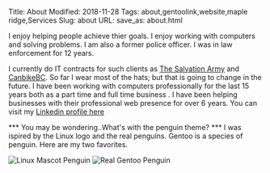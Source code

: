 Title: About
Modified: 2018-11-28
Tags: about,gentoolink,website,maple ridge,Services
Slug: about
URL:
save_as: about.html

I enjoy helping people achieve thier goals. I enjoy working with computers
and solving problems. I am also a former police officer. I was in law enforcement for 12 years.

I currently do IT contracts for such clients as
[The Salvation Army](https://ridgemeadowssa.ca/) and [CanbikeBC](http://canbikebc.ca). So far I wear most of the hats; but that is going to change in the future. I have been working with computers professionally for the last 15 years both as a part time and full time business . I have been helping businesses with their professional web presence for over 6 years. You can visit my [Linkedin profile here](https://www.linkedin.com/in/kenmcgonigal/)


*** You may be wondering..What's with the penguin theme? *** I was ispired by the Linux logo and the real penguins.
Gentoo is a species of penguin. Here are my two favorites.

![Linux Mascot Penguin](https://upload.wikimedia.org/wikipedia/commons/a/af/Tux.png "Linux Mascot")
![Real Gentoo Penguin](/images/gentoopenguin.jpeg "Gentoo Penguin")
